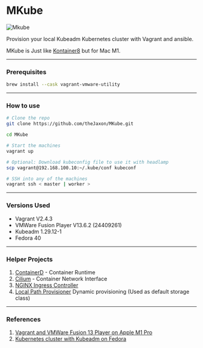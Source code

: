 # MKube

![Mkube](https://img.shields.io/badge/-MKube%201.29-326CE5?style=for-the-badge&logo=Kubernetes&logoColor=white)

Provision your local Kubeadm Kubernetes cluster with Vagrant and ansible.

MKube is Just like [Kontainer8](https://github.com/theJaxon/Kontainer8) but for Mac M1.

---

### Prerequisites
```bash
brew install --cask vagrant-vmware-utility
```

---

### How to use
```bash
# Clone the repo
git clone https://github.com/theJaxon/MKube.git

cd MKube

# Start the machines 
vagrant up

# Optional: Download kubeconfig file to use it with headlamp
scp vagrant@192.168.100.10:~/.kube/conf kubeconf

# SSH into any of the machines 
vagrant ssh < master | worker >
```

---

### Versions Used
- Vagrant V2.4.3
- VMWare Fusion Player V13.6.2 (24409261)
- Kubeadm 1.29.12-1
- Fedora 40

---

### Helper Projects
1. [ContainerD](https://cri-o.io/) - Container Runtime
2. [Cilium](https://cilium.io/use-cases/cni/) - Container Network Interface
3. [NGINX Ingress Controller](https://docs.nginx.com/nginx-ingress-controller/)
4. [Local Path Provisioner](https://github.com/rancher/local-path-provisioner) Dynamic provisioning (Used as default storage class)

---

### References
1. [Vagrant and VMWare Fusion 13 Player on Apple M1 Pro](https://gist.github.com/sbailliez/2305d831ebcf56094fd432a8717bed93)
2. [Kubernetes cluster with Kubeadm on Fedora](https://docs.fedoraproject.org/en-US/quick-docs/using-kubernetes-kubeadm/)
